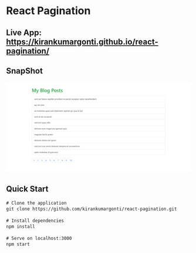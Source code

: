 # React Pagination

## Live App: https://kirankumargonti.github.io/react-pagination/

## SnapShot

[![picture](./src/demo.jpg)](https://kirankumargonti.github.io/react-pagination/)

## Quick Start

    # Clone the application
    git clone https://github.com/kirankumargonti/react-pagination.git

    # Install dependencies
    npm install

    # Serve on localhost:3000
    npm start